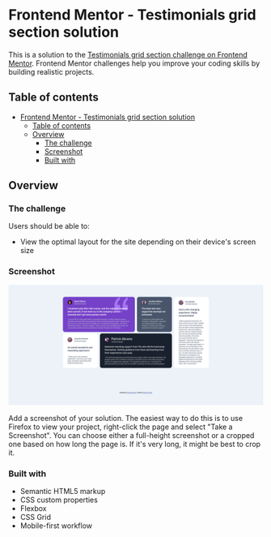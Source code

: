 # Frontend Mentor - Testimonials grid section solution

This is a solution to the [Testimonials grid section challenge on Frontend Mentor](https://www.frontendmentor.io/challenges/testimonials-grid-section-Nnw6J7Un7). Frontend Mentor challenges help you improve your coding skills by building realistic projects.

## Table of contents

- [Frontend Mentor - Testimonials grid section solution](#frontend-mentor---testimonials-grid-section-solution)
  - [Table of contents](#table-of-contents)
  - [Overview](#overview)
    - [The challenge](#the-challenge)
    - [Screenshot](#screenshot)
    - [Built with](#built-with)


## Overview

### The challenge

Users should be able to:

- View the optimal layout for the site depending on their device's screen size

### Screenshot

![Screenshot](Screenshot%202021-08-04%20at%2014-05-27%20Frontend%20Mentor%20Testimonials%20grid%20section.png)

Add a screenshot of your solution. The easiest way to do this is to use Firefox to view your project, right-click the page and select "Take a Screenshot". You 
can choose either a full-height screenshot or a cropped one based on how long the page is. If it's very long, it might be best to crop it.

### Built with

- Semantic HTML5 markup
- CSS custom properties
- Flexbox
- CSS Grid
- Mobile-first workflow
